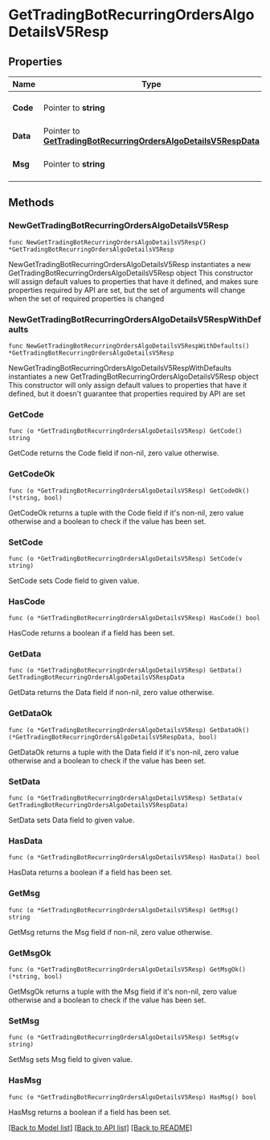 # GetTradingBotRecurringOrdersAlgoDetailsV5Resp

## Properties

Name | Type | Description | Notes
------------ | ------------- | ------------- | -------------
**Code** | Pointer to **string** |  | [optional] [default to ""]
**Data** | Pointer to [**GetTradingBotRecurringOrdersAlgoDetailsV5RespData**](GetTradingBotRecurringOrdersAlgoDetailsV5RespData.md) |  | [optional] 
**Msg** | Pointer to **string** |  | [optional] [default to ""]

## Methods

### NewGetTradingBotRecurringOrdersAlgoDetailsV5Resp

`func NewGetTradingBotRecurringOrdersAlgoDetailsV5Resp() *GetTradingBotRecurringOrdersAlgoDetailsV5Resp`

NewGetTradingBotRecurringOrdersAlgoDetailsV5Resp instantiates a new GetTradingBotRecurringOrdersAlgoDetailsV5Resp object
This constructor will assign default values to properties that have it defined,
and makes sure properties required by API are set, but the set of arguments
will change when the set of required properties is changed

### NewGetTradingBotRecurringOrdersAlgoDetailsV5RespWithDefaults

`func NewGetTradingBotRecurringOrdersAlgoDetailsV5RespWithDefaults() *GetTradingBotRecurringOrdersAlgoDetailsV5Resp`

NewGetTradingBotRecurringOrdersAlgoDetailsV5RespWithDefaults instantiates a new GetTradingBotRecurringOrdersAlgoDetailsV5Resp object
This constructor will only assign default values to properties that have it defined,
but it doesn't guarantee that properties required by API are set

### GetCode

`func (o *GetTradingBotRecurringOrdersAlgoDetailsV5Resp) GetCode() string`

GetCode returns the Code field if non-nil, zero value otherwise.

### GetCodeOk

`func (o *GetTradingBotRecurringOrdersAlgoDetailsV5Resp) GetCodeOk() (*string, bool)`

GetCodeOk returns a tuple with the Code field if it's non-nil, zero value otherwise
and a boolean to check if the value has been set.

### SetCode

`func (o *GetTradingBotRecurringOrdersAlgoDetailsV5Resp) SetCode(v string)`

SetCode sets Code field to given value.

### HasCode

`func (o *GetTradingBotRecurringOrdersAlgoDetailsV5Resp) HasCode() bool`

HasCode returns a boolean if a field has been set.

### GetData

`func (o *GetTradingBotRecurringOrdersAlgoDetailsV5Resp) GetData() GetTradingBotRecurringOrdersAlgoDetailsV5RespData`

GetData returns the Data field if non-nil, zero value otherwise.

### GetDataOk

`func (o *GetTradingBotRecurringOrdersAlgoDetailsV5Resp) GetDataOk() (*GetTradingBotRecurringOrdersAlgoDetailsV5RespData, bool)`

GetDataOk returns a tuple with the Data field if it's non-nil, zero value otherwise
and a boolean to check if the value has been set.

### SetData

`func (o *GetTradingBotRecurringOrdersAlgoDetailsV5Resp) SetData(v GetTradingBotRecurringOrdersAlgoDetailsV5RespData)`

SetData sets Data field to given value.

### HasData

`func (o *GetTradingBotRecurringOrdersAlgoDetailsV5Resp) HasData() bool`

HasData returns a boolean if a field has been set.

### GetMsg

`func (o *GetTradingBotRecurringOrdersAlgoDetailsV5Resp) GetMsg() string`

GetMsg returns the Msg field if non-nil, zero value otherwise.

### GetMsgOk

`func (o *GetTradingBotRecurringOrdersAlgoDetailsV5Resp) GetMsgOk() (*string, bool)`

GetMsgOk returns a tuple with the Msg field if it's non-nil, zero value otherwise
and a boolean to check if the value has been set.

### SetMsg

`func (o *GetTradingBotRecurringOrdersAlgoDetailsV5Resp) SetMsg(v string)`

SetMsg sets Msg field to given value.

### HasMsg

`func (o *GetTradingBotRecurringOrdersAlgoDetailsV5Resp) HasMsg() bool`

HasMsg returns a boolean if a field has been set.


[[Back to Model list]](../README.md#documentation-for-models) [[Back to API list]](../README.md#documentation-for-api-endpoints) [[Back to README]](../README.md)


